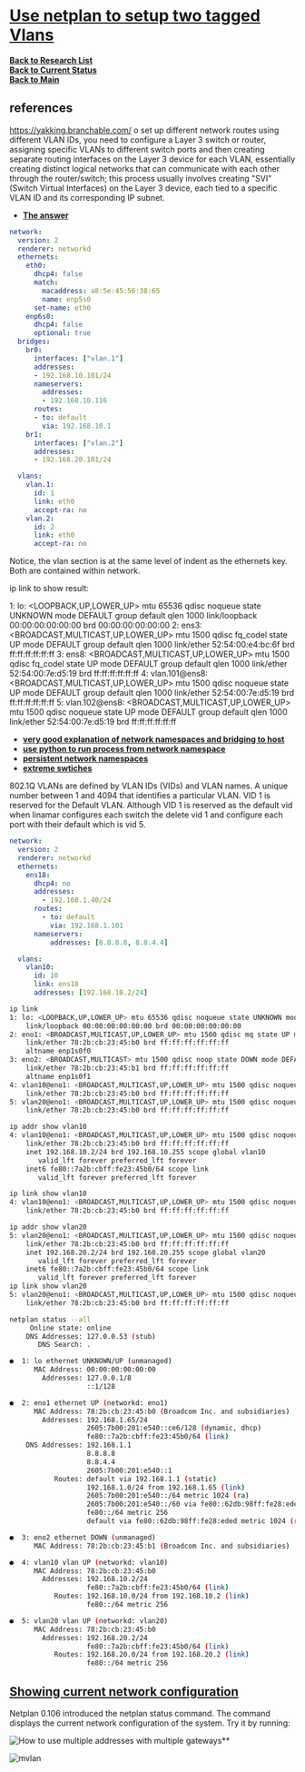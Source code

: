 # **[Use netplan to setup two tagged Vlans](https://askubuntu.com/questions/1451340/use-netplan-to-setup-two-tagged-vlans)**

**[Back to Research List](../../../../research_list.md)**\
**[Back to Current Status](../../../../../development/status/weekly/current_status.md)**\
**[Back to Main](../../../../../README.md)**

## references

<https://yakking.branchable.com/>
o set up different network routes using different VLAN IDs, you need to configure a Layer 3 switch or router, assigning specific VLANs to different switch ports and then creating separate routing interfaces on the Layer 3 device for each VLAN, essentially creating distinct logical networks that can communicate with each other through the router/switch; this process usually involves creating "SVI" (Switch Virtual Interfaces) on the Layer 3 device, each tied to a specific VLAN ID and its corresponding IP subnet.

- **[The answer](https://askubuntu.com/questions/992428/netplan-with-multiple-vlans-on-single-interface-help-needed)**

```yaml
network:
  version: 2
  renderer: networkd
  ethernets:
    eth0:
      dhcp4: false
      match:
        macaddress: a8:5e:45:56:38:65
        name: enp5s0
      set-name: eth0
    enp6s0:
      dhcp4: false
      optional: true
  bridges:
    br0:
      interfaces: ["vlan.1"]
      addresses:
      - 192.168.10.101/24
      nameservers:
        addresses:
        - 192.168.10.116
      routes:
      - to: default
        via: 192.168.10.1
    br1:
      interfaces: ["vlan.2"]
      addresses:
      - 192.168.20.101/24

  vlans:
    vlan.1:
      id: 1
      link: eth0
      accept-ra: no
    vlan.2:
      id: 2
      link: eth0
      accept-ra: no
```

Notice, the vlan section is at the same level of indent as the ethernets key. Both are contained within network.

ip link to show result:

1: lo: <LOOPBACK,UP,LOWER_UP> mtu 65536 qdisc noqueue state UNKNOWN mode DEFAULT group default qlen 1000
    link/loopback 00:00:00:00:00:00 brd 00:00:00:00:00:00
2: ens3: <BROADCAST,MULTICAST,UP,LOWER_UP> mtu 1500 qdisc fq_codel state UP mode DEFAULT group default qlen 1000
    link/ether 52:54:00:e4:bc:6f brd ff:ff:ff:ff:ff:ff
3: ens8: <BROADCAST,MULTICAST,UP,LOWER_UP> mtu 1500 qdisc fq_codel state UP mode DEFAULT group default qlen 1000
    link/ether 52:54:00:7e:d5:19 brd ff:ff:ff:ff:ff:ff
4: vlan.101@ens8: <BROADCAST,MULTICAST,UP,LOWER_UP> mtu 1500 qdisc noqueue state UP mode DEFAULT group default qlen 1000
    link/ether 52:54:00:7e:d5:19 brd ff:ff:ff:ff:ff:ff
5: vlan.102@ens8: <BROADCAST,MULTICAST,UP,LOWER_UP> mtu 1500 qdisc noqueue state UP mode DEFAULT group default qlen 1000
    link/ether 52:54:00:7e:d5:19 brd ff:ff:ff:ff:ff:ff

- **[very good explanation of network namespaces and bridging to host](https://yuminlee2.medium.com/linux-networking-network-namespaces-cb6b00ad6ba4)**
- **[use python to run process from network namespace](https://medium.com/@minhaz217/network-namespace-setup-in-linux-using-python-1bc3d67c396)**
- **[persistent network namespaces](https://manpages.ubuntu.com/manpages/focal/en/man1/unshare.1.html)**
- **[extreme swtiches](https://emc.extremenetworks.com/content/oneview/docs/network/devices/docs/l_ov_cf_vlan.html#:~:text=Port%20VLAN%20ID's.-,VLAN%20ID%20(VID),(VIDs)%20and%20VLAN%20names.&text=A%20unique%20number%20between%201,reserved%20for%20the%20Default%20VLAN.)**

802.1Q VLANs are defined by VLAN IDs (VIDs) and VLAN names. A unique number between 1 and 4094 that identifies a particular VLAN. VID 1 is reserved for the Default VLAN. Although VID 1 is reserved as the default vid when linamar configures each switch the delete vid 1 and configure each port with their default which is vid 5.

```yaml
network:
  version: 2
  renderer: networkd
  ethernets:
    ens18:
      dhcp4: no
      addresses:
        - 192.168.1.40/24
      routes:
        - to: default
          via: 192.168.1.101
      nameservers:
          addresses: [8.8.8.8, 8.8.4.4]

  vlans:
    vlan10:
      id: 10
      link: ens18
      addresses: [192.168.10.2/24]
```

```bash
ip link
1: lo: <LOOPBACK,UP,LOWER_UP> mtu 65536 qdisc noqueue state UNKNOWN mode DEFAULT group default qlen 1000
    link/loopback 00:00:00:00:00:00 brd 00:00:00:00:00:00
2: eno1: <BROADCAST,MULTICAST,UP,LOWER_UP> mtu 1500 qdisc mq state UP mode DEFAULT group default qlen 1000
    link/ether 78:2b:cb:23:45:b0 brd ff:ff:ff:ff:ff:ff
    altname enp1s0f0
3: eno2: <BROADCAST,MULTICAST> mtu 1500 qdisc noop state DOWN mode DEFAULT group default qlen 1000
    link/ether 78:2b:cb:23:45:b1 brd ff:ff:ff:ff:ff:ff
    altname enp1s0f1
4: vlan10@eno1: <BROADCAST,MULTICAST,UP,LOWER_UP> mtu 1500 qdisc noqueue state UP mode DEFAULT group default qlen 1000
    link/ether 78:2b:cb:23:45:b0 brd ff:ff:ff:ff:ff:ff
5: vlan20@eno1: <BROADCAST,MULTICAST,UP,LOWER_UP> mtu 1500 qdisc noqueue state UP mode DEFAULT group default qlen 1000
    link/ether 78:2b:cb:23:45:b0 brd ff:ff:ff:ff:ff:ff

ip addr show vlan10
4: vlan10@eno1: <BROADCAST,MULTICAST,UP,LOWER_UP> mtu 1500 qdisc noqueue state UP group default qlen 1000
    link/ether 78:2b:cb:23:45:b0 brd ff:ff:ff:ff:ff:ff
    inet 192.168.10.2/24 brd 192.168.10.255 scope global vlan10
       valid_lft forever preferred_lft forever
    inet6 fe80::7a2b:cbff:fe23:45b0/64 scope link 
       valid_lft forever preferred_lft forever

ip link show vlan10    
4: vlan10@eno1: <BROADCAST,MULTICAST,UP,LOWER_UP> mtu 1500 qdisc noqueue state UP mode DEFAULT group default qlen 1000
    link/ether 78:2b:cb:23:45:b0 brd ff:ff:ff:ff:ff:ff

ip addr show vlan20
5: vlan20@eno1: <BROADCAST,MULTICAST,UP,LOWER_UP> mtu 1500 qdisc noqueue state UP group default qlen 1000
    link/ether 78:2b:cb:23:45:b0 brd ff:ff:ff:ff:ff:ff
    inet 192.168.20.2/24 brd 192.168.20.255 scope global vlan20
       valid_lft forever preferred_lft forever
    inet6 fe80::7a2b:cbff:fe23:45b0/64 scope link 
       valid_lft forever preferred_lft forever
ip link show vlan20    
5: vlan20@eno1: <BROADCAST,MULTICAST,UP,LOWER_UP> mtu 1500 qdisc noqueue state UP mode DEFAULT group default qlen 1000
    link/ether 78:2b:cb:23:45:b0 brd ff:ff:ff:ff:ff:ff

netplan status --all
     Online state: online
    DNS Addresses: 127.0.0.53 (stub)
       DNS Search: .

●  1: lo ethernet UNKNOWN/UP (unmanaged)
      MAC Address: 00:00:00:00:00:00
        Addresses: 127.0.0.1/8
                   ::1/128

●  2: eno1 ethernet UP (networkd: eno1)
      MAC Address: 78:2b:cb:23:45:b0 (Broadcom Inc. and subsidiaries)
        Addresses: 192.168.1.65/24
                   2605:7b00:201:e540::ce6/128 (dynamic, dhcp)
                   fe80::7a2b:cbff:fe23:45b0/64 (link)
    DNS Addresses: 192.168.1.1
                   8.8.8.8
                   8.8.4.4
                   2605:7b00:201:e540::1
           Routes: default via 192.168.1.1 (static)
                   192.168.1.0/24 from 192.168.1.65 (link)
                   2605:7b00:201:e540::/64 metric 1024 (ra)
                   2605:7b00:201:e540::/60 via fe80::62db:98ff:fe28:eded metric 1024 (ra)
                   fe80::/64 metric 256
                   default via fe80::62db:98ff:fe28:eded metric 1024 (ra)

●  3: eno2 ethernet DOWN (unmanaged)
      MAC Address: 78:2b:cb:23:45:b1 (Broadcom Inc. and subsidiaries)

●  4: vlan10 vlan UP (networkd: vlan10)
      MAC Address: 78:2b:cb:23:45:b0
        Addresses: 192.168.10.2/24
                   fe80::7a2b:cbff:fe23:45b0/64 (link)
           Routes: 192.168.10.0/24 from 192.168.10.2 (link)
                   fe80::/64 metric 256

●  5: vlan20 vlan UP (networkd: vlan20)
      MAC Address: 78:2b:cb:23:45:b0
        Addresses: 192.168.20.2/24
                   fe80::7a2b:cbff:fe23:45b0/64 (link)
           Routes: 192.168.20.0/24 from 192.168.20.2 (link)
                   fe80::/64 metric 256
```

## **[Showing current network configuration](https://netplan.readthedocs.io/en/stable/netplan-tutorial/#showing-current-netplan-configuration)**

Netplan 0.106 introduced the netplan status command. The command displays the current network configuration of the system. Try it by running:

![How to use multiple addresses with multiple gateways](https://netplan.readthedocs.io/en/stable/examples/#how-to-use-multiple-addresses-on-a-single-interface)**

![mvlan](https://ostechnix.com/wp-content/uploads/2023/11/Configure-VLAN-Tagging-using-Netplan-in-Linux-1024x555.png)
